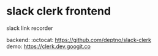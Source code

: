 # slack clerk frontend

slack link recorder

backend: :octocat: <https://github.com/deptno/slack-clerk>  
demo: <https://clerk.dev.googit.co>
